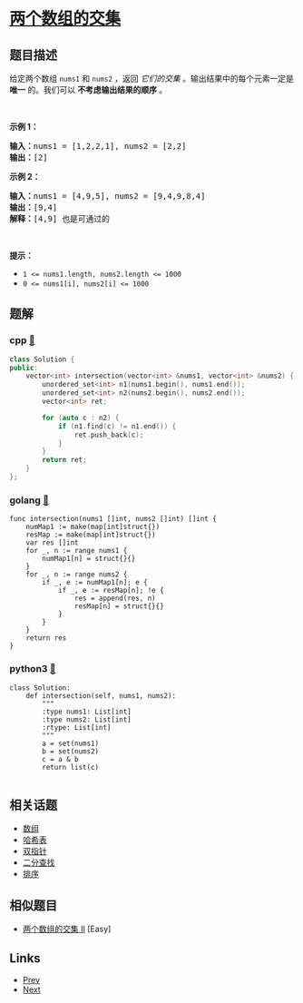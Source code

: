 
# [两个数组的交集](https://leetcode-cn.com/problems/intersection-of-two-arrays)

## 题目描述

<p>给定两个数组&nbsp;<code>nums1</code>&nbsp;和&nbsp;<code>nums2</code> ，返回 <em>它们的交集</em>&nbsp;。输出结果中的每个元素一定是 <strong>唯一</strong> 的。我们可以 <strong>不考虑输出结果的顺序</strong> 。</p>

<p>&nbsp;</p>

<p><strong>示例 1：</strong></p>

<pre>
<strong>输入：</strong>nums1 = [1,2,2,1], nums2 = [2,2]
<strong>输出：</strong>[2]
</pre>

<p><strong>示例 2：</strong></p>

<pre>
<strong>输入：</strong>nums1 = [4,9,5], nums2 = [9,4,9,8,4]
<strong>输出：</strong>[9,4]
<strong>解释：</strong>[4,9] 也是可通过的
</pre>

<p>&nbsp;</p>

<p><strong>提示：</strong></p>

<ul>
	<li><code>1 &lt;= nums1.length, nums2.length &lt;= 1000</code></li>
	<li><code>0 &lt;= nums1[i], nums2[i] &lt;= 1000</code></li>
</ul>


## 题解

### cpp [🔗](intersection-of-two-arrays.cpp) 
```cpp
class Solution {
public:
    vector<int> intersection(vector<int> &nums1, vector<int> &nums2) {
        unordered_set<int> n1(nums1.begin(), nums1.end());
        unordered_set<int> n2(nums2.begin(), nums2.end());
        vector<int> ret;

        for (auto c : n2) {
            if (n1.find(c) != n1.end()) {
                ret.push_back(c);
            }
        }
        return ret;
    }
};
```
### golang [🔗](intersection-of-two-arrays.go) 
```golang
func intersection(nums1 []int, nums2 []int) []int {
	numMap1 := make(map[int]struct{})
	resMap := make(map[int]struct{})
	var res []int
	for _, n := range nums1 {
		numMap1[n] = struct{}{}
	}
	for _, n := range nums2 {
		if _, e := numMap1[n]; e {
			if _, e := resMap[n]; !e {
				res = append(res, n)
				resMap[n] = struct{}{}
			}
		}
	}
	return res
}

```
### python3 [🔗](intersection-of-two-arrays.py) 
```python3
class Solution:
    def intersection(self, nums1, nums2):
        """
        :type nums1: List[int]
        :type nums2: List[int]
        :rtype: List[int]
        """
        a = set(nums1)
        b = set(nums2)
        c = a & b
        return list(c)
        
```


## 相关话题

- [数组](../../tags/array.md) 
- [哈希表](../../tags/hash-table.md) 
- [双指针](../../tags/two-pointers.md) 
- [二分查找](../../tags/binary-search.md) 
- [排序](../../tags/sorting.md) 


## 相似题目

- [两个数组的交集 II](../intersection-of-two-arrays-ii/README.md)  [Easy] 


## Links

- [Prev](../top-k-frequent-elements/README.md) 
- [Next](../intersection-of-two-arrays-ii/README.md) 

